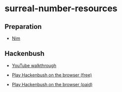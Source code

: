 # surreal-number-resources

## Preparation

- [Nim](http://benpyle.com/nim/) 

## Hackenbush

- [YouTube walkthrough](https://www.youtube.com/watch?v=ZYj4NkeGPdM&t=843s)

- [Play Hackenbush on the browser (free)](https://fi-le.itch.io/hackenbush)

- [Play Hackenbush on the browser (paid)](https://www.cariboutests.com/games/hackenbush.php?lang=en) 
 
